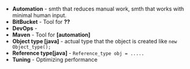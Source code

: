 * **Automation** - smth that reduces manual work, smth that works with minimal human input.
* **BitBucket** - Tool for **??**
* **DevOps** - 
* **Maven** - Tool for **[automation]**
* **Object type [java]** - actual type that the object is created like `new Object_type();`
* **Reference type[java]** - `Reference_type obj = .....`
* **Tuning** - Optimizing performance
